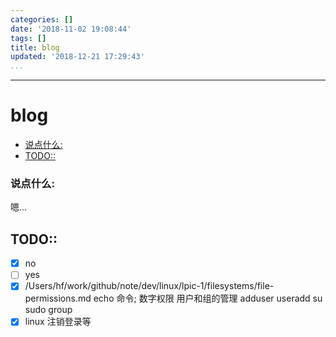 ```yaml
---
categories: []
date: '2018-11-02 19:08:44'
tags: []
title: blog
updated: '2018-12-21 17:29:43'
...
```

---
# blog

<!-- MarkdownTOC -->

- [说点什么:](#%E8%AF%B4%E7%82%B9%E4%BB%80%E4%B9%88)
- [TODO::](#todo)

<!-- /MarkdownTOC -->
<a id="%E8%AF%B4%E7%82%B9%E4%BB%80%E4%B9%88"></a>
### 说点什么:
嗯...

<a id="todo"></a>
## TODO::
- [x] no
- [ ] yes
- [x] /Users/hf/work/github/note/dev/linux/lpic-1/filesystems/file-permissions.md
    echo 命令; 数字权限
    用户和组的管理 adduser useradd su sudo group
- [x] linux 注销登录等
